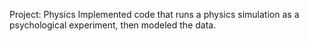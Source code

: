 Project: Physics 
Implemented code that runs a physics simulation as a psychological experiment, then modeled the data.
